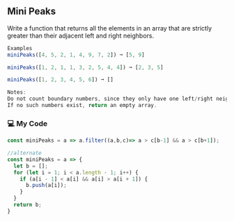 ## Mini Peaks

Write a function that returns all the elements in an array that are strictly greater than their adjacent left and right neighbors.
```js
Examples
miniPeaks([4, 5, 2, 1, 4, 9, 7, 2]) ➞ [5, 9]

miniPeaks([1, 2, 1, 1, 3, 2, 5, 4, 4]) ➞ [2, 3, 5]

miniPeaks([1, 2, 3, 4, 5, 6]) ➞ []

Notes:
Do not count boundary numbers, since they only have one left/right neighbor.
If no such numbers exist, return an empty array.
```
### :computer: My Code
```js
const miniPeaks = a => a.filter((a,b,c)=> a > c[b-1] && a > c[b+1]);

//alternate
const miniPeaks = a => {
  let b = [];
  for (let i = 1; i < a.length - 1; i++) {
    if (a[i - 1] < a[i] && a[i] > a[i + 1]) {
      b.push(a[i]);
    }
  }
  return b;
}
```
